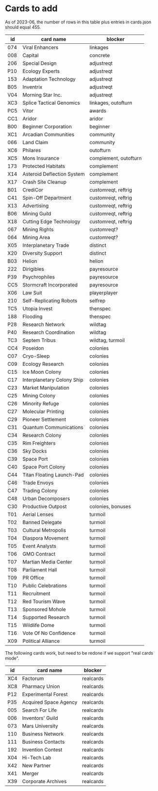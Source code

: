 # Cards to add

As of 2023-06, the number of rows in this table plus entries in cards.json should equal 455.

| id  | card name                  | blocker               |
|-----|----------------------------|-----------------------|
| 074 | Viral Enhancers            | linkages              |
| 008 | Capital                    | concrete              |
| 206 | Special Design             | adjustreqt            |
| P10 | Ecology Experts            | adjustreqt            |
| 153 | Adaptation Technology      | adjustreqt            |
| B05 | Inventrix                  | adjustreqt            |
| V04 | Morning Star Inc.          | adjustreqt            |
| XC3 | Splice Tactical Genomics   | linkages, outofturn   |
| PC5 | Vitor                      | awards                |
| CC1 | Aridor                     | aridor                |
| B00 | Beginner Corporation       | beginner              |
| XC1 | Arcadian Communities       | community             |
| 066 | Land Claim                 | community             |
| XC6 | Philares                   | outofturn             |
| XC5 | Mons Insurance             | complement, outofturn |
| 173 | Protected Habitats         | complement            |
| X14 | Asteroid Deflection System | complement            |
| X17 | Crash Site Cleanup         | complement            |
| B01 | CrediCor                   | customreqt, reftrig   |
| C41 | Spin-Off Department        | customreqt, reftrig   |
| X13 | Advertising                | customreqt, reftrig   |
| B06 | Mining Guild               | customreqt, reftrig   |
| X18 | Cutting Edge Technology    | customreqt, reftrig   |
| 067 | Mining Rights              | customreqt?           |
| 064 | Mining Area                | customreqt?           |
| X05 | Interplanetary Trade       | distinct              |
| X20 | Diversity Support          | distinct              |
| B03 | Helion                     | helion                |
| 222 | Dirigibles                 | payresource           |
| P39 | Psychrophiles              | payresource           |
| CC5 | Stormcraft Incorporated    | payresource           |
| X06 | Law Suit                   | playerplayer          |
| 210 | Self-Replicating Robots    | selfrep               |
| TC5 | Utopia Invest              | thenspec              |
| 188 | Flooding                   | thenspec              |
| P28 | Research Network           | wildtag               |
| P40 | Research Coordination      | wildtag               |
| TC3 | Septem Tribus              | wildtag, turmoil      |
| CC4 | Poseidon                   | colonies              |
| C07 | Cryo-Sleep                 | colonies              |
| C09 | Ecology Research           | colonies              |
| C15 | Ice Moon Colony            | colonies              |
| C17 | Interplanetary Colony Ship | colonies              |
| C23 | Market Manipulation        | colonies              |
| C25 | Mining Colony              | colonies              |
| C26 | Minority Refuge            | colonies              |
| C27 | Molecular Printing         | colonies              |
| C29 | Pioneer Settlement         | colonies              |
| C31 | Quantum Communications     | colonies              |
| C34 | Research Colony            | colonies              |
| C35 | Rim Freighters             | colonies              |
| C36 | Sky Docks                  | colonies              |
| C39 | Space Port                 | colonies              |
| C40 | Space Port Colony          | colonies              |
| C44 | Titan Floating Launch-Pad  | colonies              |
| C46 | Trade Envoys               | colonies              |
| C47 | Trading Colony             | colonies              |
| C48 | Urban Decomposers          | colonies              |
| C30 | Productive Outpost         | colonies, bonuses     |
| T01 | Aerial Lenses              | turmoil               |
| T02 | Banned Delegate            | turmoil               |
| T03 | Cultural Metropolis        | turmoil               |
| T04 | Diaspora Movement          | turmoil               |
| T05 | Event Analysts             | turmoil               |
| T06 | GMO Contract               | turmoil               |
| T07 | Martian Media Center       | turmoil               |
| T08 | Parliament Hall            | turmoil               |
| T09 | PR Office                  | turmoil               |
| T10 | Public Celebrations        | turmoil               |
| T11 | Recruitment                | turmoil               |
| T12 | Red Tourism Wave           | turmoil               |
| T13 | Sponsored Mohole           | turmoil               |
| T14 | Supported Research         | turmoil               |
| T15 | Wildlife Dome              | turmoil               |
| T16 | Vote Of No Confidence      | turmoil               |
| X09 | Political Alliance         | turmoil               |

The following cards work, but need to be redone if we support "real cards mode".

| id  | card name                  | blocker               |
|-----|----------------------------|-----------------------|
| XC4 | Factorum                   | realcards             |
| XC8 | Pharmacy Union             | realcards             |
| P12 | Experimental Forest        | realcards             |
| P35 | Acquired Space Agency      | realcards             |
| 005 | Search For Life            | realcards             |
| 006 | Inventors' Guild           | realcards             |
| 073 | Mars University            | realcards             |
| 110 | Business Network           | realcards             |
| 111 | Business Contacts          | realcards             |
| 192 | Invention Contest          | realcards             |
| X04 | Hi-Tech Lab                | realcards             |
| X42 | New Partner                | realcards             |
| X41 | Merger                     | realcards             |
| X39 | Corporate Archives         | realcards             |
